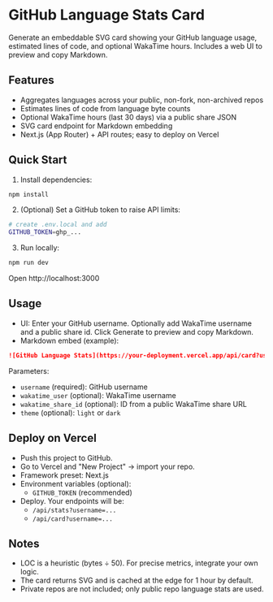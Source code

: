 # GitHub Language Stats Card

Generate an embeddable SVG card showing your GitHub language usage, estimated lines of code, and optional WakaTime hours. Includes a web UI to preview and copy Markdown.

## Features
- Aggregates languages across your public, non-fork, non-archived repos
- Estimates lines of code from language byte counts
- Optional WakaTime hours (last 30 days) via a public share JSON
- SVG card endpoint for Markdown embedding
- Next.js (App Router) + API routes; easy to deploy on Vercel

## Quick Start

1. Install dependencies:
```bash
npm install
```

2. (Optional) Set a GitHub token to raise API limits:
```bash
# create .env.local and add
GITHUB_TOKEN=ghp_...
```

3. Run locally:
```bash
npm run dev
```
Open http://localhost:3000

## Usage

- UI: Enter your GitHub username. Optionally add WakaTime username and a public share id. Click Generate to preview and copy Markdown.
- Markdown embed (example):
```md
![GitHub Language Stats](https://your-deployment.vercel.app/api/card?username=octocat&wakatime_user=yourname&wakatime_share_id=0123abcd-...)
```

Parameters:
- `username` (required): GitHub username
- `wakatime_user` (optional): WakaTime username
- `wakatime_share_id` (optional): ID from a public WakaTime share URL
- `theme` (optional): `light` or `dark`

## Deploy on Vercel

- Push this project to GitHub.
- Go to Vercel and "New Project" → import your repo.
- Framework preset: Next.js
- Environment variables (optional):
  - `GITHUB_TOKEN` (recommended)
- Deploy. Your endpoints will be:
  - `/api/stats?username=...`
  - `/api/card?username=...`

## Notes

- LOC is a heuristic (bytes ÷ 50). For precise metrics, integrate your own logic.
- The card returns SVG and is cached at the edge for 1 hour by default.
- Private repos are not included; only public repo language stats are used.
